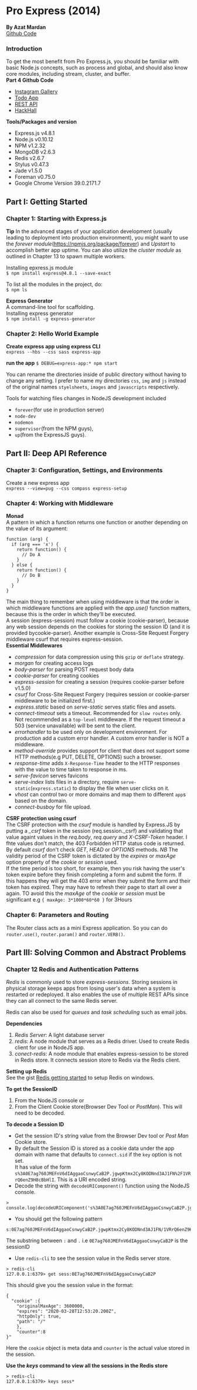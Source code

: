 # Pro Express (2014)
__By Azat Mardan__   
[Github Code](https://github.com/azat-co/proexpressjs)  

### Introduction
To get the most benefit from Pro Express.js, you should be familiar with basic Node.js concepts, such as
process and global, and should also know core modules, including stream, cluster, and buffer.  
__Part 4 Github Code__  
* [Instagram Gallery](https://github.com/azat-co/sfy-gallery)
* [Todo App](https://github.com/azat-co/todo-express)
* [REST API](https://github.com/azat-co/rest-api-express)
* [HackHall](https://github.com/azat-co/hackhall)

__Tools/Packages and version__  
* Express.js v4.8.1
* Node.js v0.10.12
* NPM v1.2.32
* MongoDB v2.6.3
* Redis v2.6.7
* Stylus v0.47.3
* Jade v1.5.0
* Foreman v0.75.0
* Google Chrome Version 39.0.2171.7

## Part I: Getting Started

### Chapter 1: Starting with Express.js  
__Tip__ In the advanced stages of your application development (usually leading to deployment into production
environment), you might want to use the _forever module_(https://npmjs.org/package/forever)  and _Upstart_
to accomplish better app uptime. You can also utilize the _cluster module_ as outlined in Chapter 13 to spawn
multiple workers.  

Installing epxress.js module  
`$ npm install express@4.8.1 --save-exact`  

To list all the modules in the project, do:  
`$ npm ls`  

__Express Generator__  
A command-line tool for scaffolding.  
Installing express generator  
`$ npm install -g express-generator`  

### Chapter 2: Hello World Example
__Create express app using express CLI__  
`express --hbs --css sass express-app`  

__run the app__
`$ DEBUG=express-app:* npm start`  

You can rename the directories inside of public directory without having to change any setting. I prefer to name my directories `css`, `img` and `js` instead of the original names `styelsheets`, `images` and `javascripts` respectively.

Tools for watching files changes in NodeJS development included
* `forever`(for use in production server)
* `node-dev`
* `nodemon`
* `supervisor`(from the NPM guys),
* `up`(from the ExpressJS guys).  

## Part II: Deep API Reference

### Chapter 3: Configuration, Settings, and Environments  
Create a new express app  
`express --view=pug --css compass express-setup`  

### Chapter 4: Working with Middleware  
__Monad__  
A pattern in which a function returns one function or another depending on the value of its argument:
```
function (arg) {
  if (arg === 'x') {
    return function() {
      // Do A
    }
  } else {
    return function() {
      // Do B
    }
  }
}

```

The main thing to remember when using middleware is that the order in which middleware functions are
applied with the _app.use()_ function matters, because this is the order in which they’ll be executed.  
A session (express-session) must follow a cookie (cookie-parser), because any web session depends on the cookies for storing the session ID (and it is provided bycookie-parser). Another example is Cross-Site Request Forgery middleware csurf that requires express-session.  
__Essential Middlewares__  
* _compression_ for data compression using this `gzip` or `deflate` strategy.
* _morgan_ for creating access logs
* _body-parser_ for parsing POST request body data
* _cookie-parser_ for creating cookies
* _express-session_ for creating a session (requires cookie-parser before v1.5.0)
* _csurf_ for Cross-Site Request Forgery (requires session or cookie-parser middleware to be initialized first.)
* _express.static_ based on  _serve-static_ serves static files and assets.
* _connect-timeout_ sets a timeout. Recommended for `slow routes` only. Not recommended as a `top-level` middleware. If the request timeout a 503 (service unavailable) will be sent to the client.   
* _errorhandler_  to be used only on development environment. For production add a custom error handler. A custom error handler is NOT a middleware.
* _method-override_ provides support for client that does not support some HTTP methods(e.g PUT, DELETE, OPTIONS) such a browser.  
* _response-time_ adds `X-Response-Time` header to the HTTP responses with the value to time taken to response in ms.
* _serve-favicon_ serves favicons
* _serve-index_ lists files in a directory, require `serve-static`(`express.static`) to display the file when user clicks on it.  
* _vhost_ can control two or more domains and map them to different `app`s based on the domain.
* _connect-busboy_  for file upload.

__CSRF protection using csurf__  
The CSRF protection with the _csurf_ module is handled by Express.JS by putting a *_csrf* token in the session (req.session.\_csrf) and validating that value againt values in the _req.body_, _req.query_ and _X-CSRF-Token_ header. I fhte values don't match, the 403 Forbidden HTTP status code is returned. By default _csurf_ don't check _GET_, _HEAD_ or _OPTIONS_ methods.
_NB_ The validity period of the CSRF token is dictated by the _expires_ or _maxAge_ option property of the _cookie_ or _session_ used.    
If the time period is too short, for example, then you risk having the user's token expire before they finish completing a form and submit the form.
If this happens they will get the 403 error when they submit the form and their token has expired. They may have to refresh their page to start all over a again.
TO avoid this the _maxAge_ of the _cookie_ or _session_ must be significant e.g `{ maxAge: 3*1000*60*60 }` for 3Hours


### Chapter 6: Parameters and Routing  
The Router class acts as a mini Express application.  So you can do `router.use()`,  `router.param()` and `router.VERB()`.

## Part III: Solving Common and Abstract Problems

### Chapter 12 Redis and Authentication Patterns
_Redis_ is commonly used to store _express-sessions_. Storing sessions in physical storage keeps apps from losing user's data when a system is restarted or redeployed.  It also enables the use of multiple REST APIs since they can all connect to the same Redis server.  

Redis can also be used for _queues_ and _task scheduling_ such as email jobs.  

__Dependencies__
1. _Redis Server_: A light database server
2. _redis_: A node module that serves as a Redis driver. Used to create Redis client for use in NodeJS app.
3. _conect-redis_: A node module that enables express-session to be stored in Redis store. It connects session store to Redis via the Redis client.  

__Setting up Redis__  
See the gist [Redis getting started](https://gist.github.com/Tochukz/e63cb408a6ce45df76772aee93d48855) to setup Redis on windows.  

__To get the SessionID__
1. From the NodeJS console or
2. From the Client Cookie store(Browser Dev Tool or _PostMan_). This will need to be decoded.    

__To decode a Session ID__
* Get the session ID's string value from the Browser Dev tool or _Post Man_ Cookie store.
* By default the Session ID is stored as a cookie data under the app domain with name that defaults to `connect.sid` if the `key` option is not set.   
It has value of the form `s%3A0E7ag760JMEFnV6dIAggaoCsnwyCaB2P.jgwpKtmx2Cy8KODNnd3AJ1FN%2F1VRrQ6enZ9H8cBbHlI`. This is a URI encoded string.
* Decode the string with `decodeURIComponent()` function using the NodeJS console.  

```
> console.log(decodeURIComponent('s%3A0E7ag760JMEFnV6dIAggaoCsnwyCaB2P.jgwpKtmx2Cy8KODNnd3AJ1FN%2F1VRrQ6enZ9H8cBbHlI'));
```
* You should get the following pattern  
```
s:0E7ag760JMEFnV6dIAggaoCsnwyCaB2P.jgwpKtmx2Cy8KODNnd3AJ1FN/1VRrQ6enZ9H8cBbHlI
```
The substring between `:` and `.` i.e `0E7ag760JMEFnV6dIAggaoCsnwyCaB2P` is the sessionID
* Use `redis-cli` to see the session value in the Redis server store.  

```
> redis-cli
127.0.0.1:6379> get sess:0E7ag760JMEFnV6dIAggaoCsnwyCaB2P
```

This should give you the session value in the format:  
```
{
  "cookie" :{
    "originalMaxAge": 3600000,
    "expires": "2020-03-28T12:53:20.200Z",
    "httpOnly": true,
    "path": "/"
    },
    "counter":8
}"
```  
Here the `cookie` object is meta data and `counter` is the actual value stored in the session.  

__Use the _keys_ command to view all the sessions in the Redis store__  
```
> redis-cli
127.0.0.1:6379> keys sess*  
```
